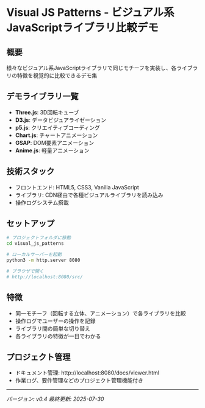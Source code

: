 # Visual JS Patterns - ビジュアル系JavaScriptライブラリ比較デモ

## 概要
様々なビジュアル系JavaScriptライブラリで同じモチーフを実装し、各ライブラリの特徴を視覚的に比較できるデモ集

## デモライブラリ一覧
- **Three.js**: 3D回転キューブ
- **D3.js**: データビジュアライゼーション
- **p5.js**: クリエイティブコーディング
- **Chart.js**: チャートアニメーション
- **GSAP**: DOM要素アニメーション
- **Anime.js**: 軽量アニメーション

## 技術スタック
- フロントエンド: HTML5, CSS3, Vanilla JavaScript
- ライブラリ: CDN経由で各種ビジュアルライブラリを読み込み
- 操作ログシステム搭載

## セットアップ
```bash
# プロジェクトフォルダに移動
cd visual_js_patterns

# ローカルサーバーを起動
python3 -m http.server 8080

# ブラウザで開く
# http://localhost:8080/src/
```

## 特徴
- 同一モチーフ（回転する立体、アニメーション）で各ライブラリを比較
- 操作ログでユーザーの操作を記録
- ライブラリ間の簡単な切り替え
- 各ライブラリの特徴が一目でわかる

## プロジェクト管理
- ドキュメント管理: http://localhost:8080/docs/viewer.html
- 作業ログ、要件管理などのプロジェクト管理機能付き

---
*バージョン: v0.4*
*最終更新: 2025-07-30*